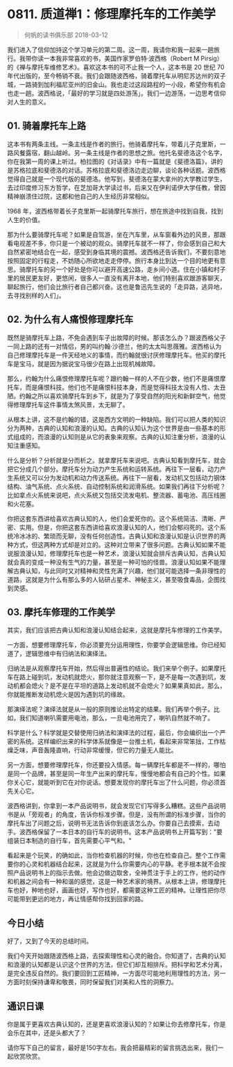 # 0811. 质道禅1：修理摩托车的工作美学
> 何帆的读书俱乐部
2018-03-12

我们进入了信仰加持这个学习单元的第二周。这一周，我请你和我一起来一趟旅行。我带你读一本我非常喜欢的书，美国作家罗伯特·波西格（Robert M Pirsig）的《禅与摩托车维修艺术》。喜欢这本书的可不止我一个人，这本书是 20 世纪 70 年代出版的，至今畅销不衰。我们会跟随波西格，骑着摩托车从明尼苏达州的双子城，一路骑到加利福尼亚州的旧金山。我也走过这段路程的一小段，希望你有机会也走一趟。波西格说，「最好的学习就是四处游荡」。我们一边游荡，一边思考信仰对人生的意义。

## 01. 骑着摩托车上路

这本书有两条主线。一条主线是作者的旅行。他骑着摩托车，带着儿子克里斯，一路风餐露宿，翻山越岭。另一条主线是作者的思想之旅。他托名斐德洛这个名字，你在我第一周的课上听过。柏拉图的《对话录》中有一篇就是《斐德洛篇》，讲的是苏格拉底和斐德洛的对话。苏格拉底和斐德洛边走边聊，谈论各种话题。波西格觉得自己就是一个现代版的斐德洛。他写到，斐德洛在蒙大拿州的大学教过学生，去过印度修习东方哲学，在芝加哥大学读过书，后来又在伊利诺伊大学任教，曾因精神崩溃住过院，这都和他自己的人生经历非常相似。

1968 年，波西格带着长子克里斯一起骑摩托车旅行，想在旅途中找到自我，找到人生的价值。

那为什么要骑摩托车呢？如果是自驾游，坐在汽车里，从车窗看外边的风景，那跟看电视差不多，你只是一个被动的观众。骑摩托车就不一样了，你会感到自己和大自然紧密地结合在一起，感受到身临其境的震撼。波西格还告诉我们，不要刻意地按照固定的行程走，不妨随心所欲地走走停停。旅行本身比到达一个目的地更有意思。骑摩托车的另一个好处是你可以避开高速公路，走乡间小道。住在小镇和村子里的居民更友好，更悠闲，很多人一直没有离开本地，他们特别喜欢跟游客聊天，聊起旅行，他们会比旅行者自己都兴奋。这也是鲁迅先生说的「走异路，逃异地，去寻找别样的人们」。

## 02. 为什么有人痛恨修理摩托车

既然是骑摩托车上路，不免会遇到车子出故障的时候。那该怎么办？跟波西格父子一同上路的还有一对情侣，男的叫约翰·沙德兰，他的太太叫思薇雅。波西格认为自己修理摩托车是一件天经地义的事情，而约翰就很讨厌修理摩托车。他买的摩托车是宝马，就是因为据说宝马很少在路上出现机械故障。

那么，约翰为什么痛恨修理摩托车呢？跟约翰一样的人不在少数，他们不是痛恨摩托车，而是痛恨科技。他们也不是痛恨科技本身，而是觉得科技太没有人性、太丑陋。约翰之所以喜欢骑摩托车到乡下，就是为了享受自然的阳光和新鲜空气，他觉得修理摩托车这件事情太煞风景，太无聊了。

从根本上讲，这不是约翰的错，这是西方文明的一种缺陷。我们可以把人类的知识分为两种，古典的认知和浪漫的认知。古典的认知认为这个世界是由一些基本的形式组成的，而浪漫的认知则是从它的表象来观察。古典的认知注重分析，浪漫的认知注重感知。

什么是分析？分析就是分而析之。就拿摩托车来说吧。古典认知看到摩托车，就会把它分成几个部分。摩托车分为动力产生系统和运转系统。再往下一层看，动力产生系统又可以分为发动机和动力传送系统。再往下一层看，发动机又包括动力钢体结构、油气系统、点火系统、自动控制系统和润滑系统。如果我们再往下分析呢？比如拿点火系统来说吧，点火系统又包括交流发电机、整流器、蓄电池、高压线圈和火花塞。

你把这套东西讲给喜欢古典认知的人，他们会爱死你的。这个系统简洁、清晰、严密、实用。但是，你把这套东西讲给喜欢浪漫认知的人，他们会郁闷死的。这个系统冷冰冰的、繁琐而无聊，没有任何创造性。古典认知和浪漫认知是认识世界的两种方式，但这两种方式却是对立的。这种对立带来了很多问题。古典认知如果不能说服浪漫认知，修理摩托车也是一种艺术，浪漫认知就会排斥古典认知，古典认知就会真的变成一种没有生气的力量，甚至是一种可怕的怪兽。浪漫认知如果不能理解古典认知，与此同时又对精神和灵性充满了兴趣，他们就可能选择一条非理性的道路，这就是为什么有那么多的人钻研占星术、神秘主义，甚至吸食毒品，企图找到灵感。

## 03. 摩托车修理的工作美学

其实，我们应该把古典认知和浪漫认知结合起来，这就是摩托车修理的工作美学。

一方面，想要修理摩托车，你必须要充分运用理性，你要学会逻辑思维。你已经知道了，逻辑思维中有归纳法和演绎法。

归纳法是从观察摩托车开始，然后得出普遍性的结论。我们来举个例子。如果摩托车在路上碰到坑，发动机就熄火，那你就注意观察一下，是不是每一次遇到坑，发动机都会熄火？是不是在平坦的道路上发动机就不会熄火？如果果真如此，那么，你就能推断发动机熄火是因为遇到坑的缘故。

那演绎法呢？演绎法就是从一般的原则推论出特定的结果。我们再举个例子。比如，我们知道喇叭需要用电池，那么，一旦电池用完了，喇叭自然就不响了。

科学是什么？科学就是交替使用归纳法和演绎法的过程，最后，你会编织出一个严密的系统。这样编织出来的科学体系就像是一台推土机，看起来非常笨拙，工作枯燥乏味，声音轰隆直响，行动非常缓慢，但它的力量无人能比。

另一方面，想要修理摩托车，你还要投入情感。每一辆摩托车都是不一样的，哪怕是同一个品牌，甚至是同一年生产出来的摩托车，慢慢地都会有自己的个性。如果你关心它，就能听到它在对你说话。想要发现你的摩托车出了什么问题，你必须首先关心它。

波西格讲到，你拿到一本产品说明书，就会发现它们写得多么糟糕。这些产品说明书是从「旁观者」的角度，告诉你标准步骤。但是，没有所谓的标准步骤，当你的摩托车出了问题之后，说明书无法告诉你到底该怎么办。你要自己去摸索，去动手。波西格保留了一本日本的自行车的说明书。这本产品说明书上开篇写到："要组装日本制造的自行车，首先需要心平气和。"

看起来是个玩笑，的确如此，当你检查机器的时候，你也在检查自己。整个工作需要你的心灵和机器结合起来，这就是为什么你需要内心的平静。老手根本就不会按照产品说明书上的指示去做。他会边做边取舍，全神贯注于手上的工作，他的动作和机器之间会有一种和谐的感觉，这是一种艺术家的境界。从根本上讲，修理摩托车也好，种地也好，画画也好，写作也好，都需要这种工匠的精神。让理性把你尽可能带到更远的地方，再让情感帮你找到回家的路。

## 今日小结

好了，又到了今天的总结时间。

我们今天开始跟随波西格上路，去探索理性和心灵的融合。你知道了，古典的认知和浪漫的认知都是认识这个世界的方法，但它们却互相排斥。把科学和艺术分离，是完全违反自然的。我们要回到工匠精神，一方面尽可能地利用理性的方法，另一方面时刻保持谦卑和敬畏，同时保留我们对美和人性的洞察力。

## 通识日课

你是属于更喜欢古典认知的，还是更喜欢浪漫认知的？如果让你去修摩托车，你是会乐在其中，还是头都大了？

请你写下自己的留言，最好是150字左右。我会把最精彩的留言挑选出来，我们一起欣赏欣赏。



